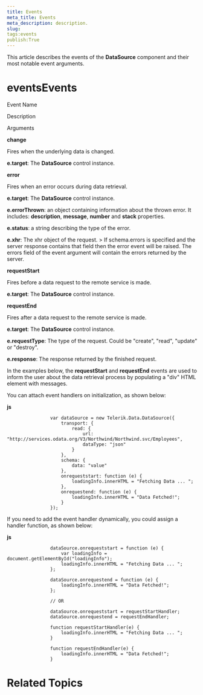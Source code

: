 ```yaml
---
title: Events
meta_title: Events
meta_description: description.
slug: 
tags:events
publish:True
---
```



This article describes the events of the __DataSource__ component and their most notable event arguments.
			

# eventsEvents

Event Name

Description
								

Arguments
								

__change__

Fires when the underlying data is changed.

__e.target__: The __DataSource__ control instance.
							

__error__

Fires when an error occurs during data retrieval.

__e.target__: The __DataSource__ control instance.
							

__e.errorThrown__: an object containing information about the thrown error. It includes:
								__description__, __message__, __number__ and
								__stack__ properties.
							

__e.status__: a string describing the type of the error.
							

__e.xhr__: The xhr object of the request.
							>
									If <legacyBold xmlns="http://ddue.schemas.microsoft.com/authoring/2003/5">schema.errors</legacyBold> is specified and the server response contains that field then the error event will be
									raised. The errors field of the event argument will contain the errors returned by the server.
								

__requestStart__

Fires before a data request to the remote service is made.

__e.target__: The __DataSource__ control instance.
							

__requestEnd__

Fires after a data request to the remote service is made.

__e.target__: The __DataSource__ control instance.
							

__e.requestType__: The type of the request. Could be "create", "read", "update" or "destroy".
							

__e.response__: The response returned by the finished request.
							

In the examples below, the __requestStart__ and __requestEnd__ events are used to inform the user about the data 
          retrieval process by populating a "div" HTML element with messages.
        

You can attach event handlers on initialization, as shown below:


 __js__
    


				    var dataSource = new Telerik.Data.DataSource({
				        transport: {
				            read: {
				                url: "http://services.odata.org/V3/Northwind/Northwind.svc/Employees",
				                dataType: "json"
				            }
				        },
				        schema: {
				            data: "value"
				        },
				        onrequeststart: function (e) {
				            loadingInfo.innerHTML = "Fetching Data ... ";
				        },
				        onrequestend: function (e) {
				            loadingInfo.innerHTML = "Data Fetched!";
				        }
				    });



If you need to add the event handler dynamically, you could assign a handler function, as shown below:


 __js__
    


				    dataSource.onrequeststart = function (e) {
				        var loadingInfo = document.getElementById("loadingInfo");
				        loadingInfo.innerHTML = "Fetching Data ... ";
				    };
	
				    dataSource.onrequestend = function (e) {
				        loadingInfo.innerHTML = "Data Fetched!";
				    };
	
	                // OR
	
				    dataSource.onrequeststart = requestStartHandler;
				    dataSource.onrequestend = requestEndHandler;
	
				    function requestStartHandler(e) {
				        loadingInfo.innerHTML = "Fetching Data ... ";
				    }
	
				    function requestEndHandler(e) {
				        loadingInfo.innerHTML = "Data Fetched!";
				    }



# Related Topics

